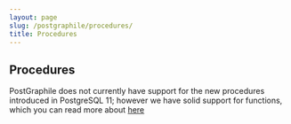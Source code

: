 ```yaml
---
layout: page
slug: /postgraphile/procedures/
title: Procedures
---
```


## Procedures

PostGraphile does not currently have support for the new procedures introduced in PostgreSQL 11; however
we have solid support for functions, which you can read more about [here](/postgraphile/functions/)
